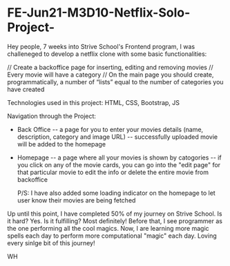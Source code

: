 # FE-Jun21-M3D10-Netflix-Solo-Project-

Hey people, 7 weeks into Strive School's Frontend program, I was  challeneged to develop a netflix clone with some basic functionalities: 

// Create a backoffice page for inserting, editing and removing movies
//  Every movie will have a category
// On the main page you should create, programmatically, a number of “lists” equal to the number of categories you have created

Technologies used in this project: HTML, CSS, Bootstrap, JS

Navigation through the Project: 
- Back Office
  -- a page for you to enter your movies details (name, description, category and image URL) 
  -- successfully uploaded movie will be added to the homepage
  
- Homepage
  -- a page where all your movies is shown by catogories
  -- if you click on any of the movie cards, you can go into the "edit page" for that particular movie to edit the info or delete the entire movie from backoffice
  
  P/S: I have also added some loading indicator on the homepage to let user know their movies are being fetched 

Up until this point, I have completed 50% of my journey on Strive School. Is it hard? Yes. Is it fulfilling? Most definitely! Before that, I see programmer as the one 
performing all the cool magics. Now, I are learning more magic spells each day to perform more computational "magic" each day. Loving every sinlge bit of this journey!

WH
